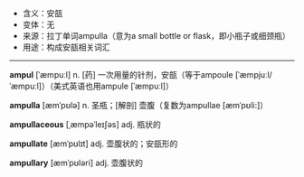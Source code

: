 - <span class="definition">含义：安瓿</span>
- <span class="definition">变体：无</span>
- <span class="definition">来源：拉丁单词ampulla（意为a small bottle or flask，即小瓶子或细颈瓶）</span>
- <span class="definition">用途：构成安瓿相关词汇</span>

---

<span class="vocabulary">**ampul**</span> [ˈæmpuːl] n. [药]  一次用量的针剂，安瓿（等于ampoule [ˈæmpjuːl/ˈæmpuːl]）（美式英语也用ampule [ˈæmpuːl]）

<span class="vocabulary">**ampulla**</span> [æmˈpʊlə] n. 圣瓶；[解剖] 壶腹（复数为ampullae [æmˈpʊli:]）

<span class="vocabulary">**ampullaceous**</span> [ˌæmpəˈleɪʃəs] adj. 瓶状的

<span class="vocabulary">**ampullate**</span> [æmˈpʊlɪt] adj. 壶腹状的；安瓿形的

<span class="vocabulary">**ampullary**</span> [æmˈpʊləri] adj. 壶腹状的

